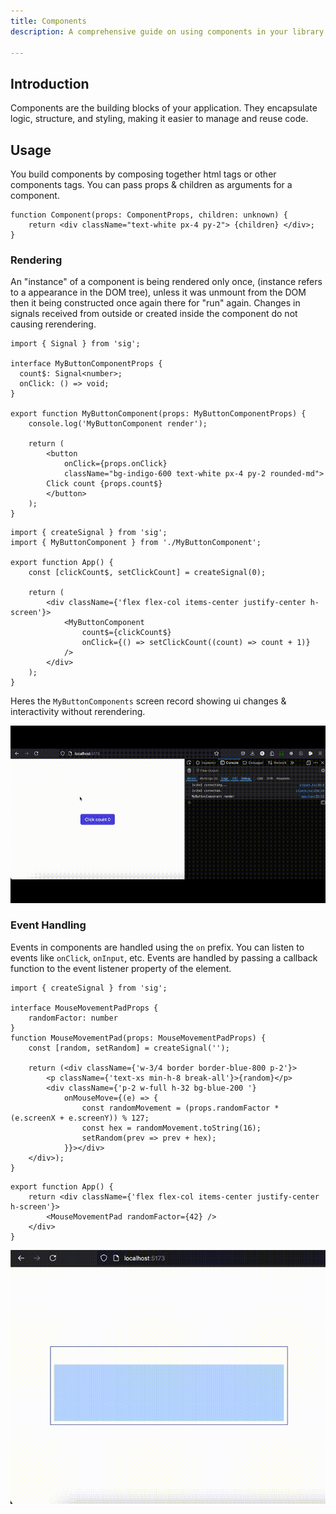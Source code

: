 ```yaml
---
title: Components
description: A comprehensive guide on using components in your library.

---
```


## Introduction

Components are the building blocks of your application. They encapsulate logic, structure, and styling, making it easier to manage and reuse code. 

## Usage

You build components by composing together html tags or other components tags.
You can pass props & children as arguments for a component.

```tsx "props" "children"
function Component(props: ComponentProps, children: unknown) {
    return <div className="text-white px-4 py-2"> {children} </div>;
}
```

### Rendering

An "instance" of a component is being rendered only once, (instance refers to a appearance in the DOM tree), unless it was unmount from the DOM then it being constructed once again there for "run" again.
Changes in signals received from outside or created inside the component do not causing rerendering.

```tsx frame="code" title="MyButtonComponent.tsx"
import { Signal } from 'sig';

interface MyButtonComponentProps {
  count$: Signal<number>; 
  onClick: () => void;
}

export function MyButtonComponent(props: MyButtonComponentProps) {
    console.log('MyButtonComponent render');

    return (
        <button 
            onClick={props.onClick}
            className="bg-indigo-600 text-white px-4 py-2 rounded-md">
        Click count {props.count$}
        </button>
    );
}
```
```tsx frame="code" title="App.tsx"
import { createSignal } from 'sig';
import { MyButtonComponent } from './MyButtonComponent';

export function App() {
    const [clickCount$, setClickCount] = createSignal(0);

    return (
        <div className={'flex flex-col items-center justify-center h-screen'}>
            <MyButtonComponent 
                count$={clickCount$} 
                onClick={() => setClickCount((count) => count + 1)} 
            />
        </div>
    );
}
```


Heres the `MyButtonComponents` screen record showing ui changes & interactivity without rerendering.

![alt text](../../../assets/MyButtonComponent_480.gif)


### Event Handling


Events in components are handled using the `on` prefix. You can listen to events like `onClick`, `onInput`, etc.
Events are handled by passing a callback function to the event listener property of the element.

```tsx frame="code" title="MouseMovementPad.tsx" "onMouseMove" {12-16}
import { createSignal } from 'sig';

interface MouseMovementPadProps {
    randomFactor: number   
}
function MouseMovementPad(props: MouseMovementPadProps) {
    const [random, setRandom] = createSignal('');

    return (<div className={'w-3/4 border border-blue-800 p-2'}>
        <p className={'text-xs min-h-8 break-all'}>{random}</p>
        <div className={'p-2 w-full h-32 bg-blue-200 '} 
            onMouseMove={(e) => {
                const randomMovement = (props.randomFactor * (e.screenX + e.screenY)) % 127;
                const hex = randomMovement.toString(16);
                setRandom(prev => prev + hex);
            }}></div>
    </div>);
}
```

```tsx frame="code" title="App.tsx"
export function App() {
    return <div className={'flex flex-col items-center justify-center h-screen'}>
        <MouseMovementPad randomFactor={42} />
    </div>
}
```

![MouseMovementPad component](../../../assets/MouseMovementPad_480.gif)